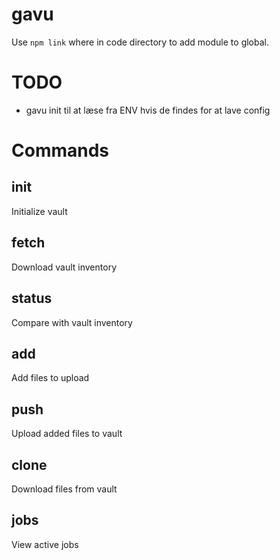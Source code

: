 # gavu

Use `npm link` where in code directory to add module to global.

# TODO

* gavu init til at læse fra ENV hvis de findes for at lave config

# Commands

## init

Initialize vault


## fetch

Download vault inventory


## status

Compare with vault inventory


## add

Add files to upload


## push

Upload added files to vault


## clone

Download files from vault

## jobs

View active jobs
